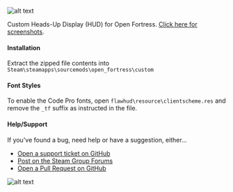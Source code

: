 ![alt text](https://gamebanana.com/guis/embeddables/35514?type=large_minimal)

Custom Heads-Up Display (HUD) for Open Fortress. [Click here for screenshots](https://imgur.com/a/UyGCSrb).

#### Installation
Extract the zipped file contents into `Steam\steamapps\sourcemods\open_fortress\custom`

#### Font Styles
To enable the Code Pro fonts, open `flawhud\resource\clientscheme.res` and remove the `_tf` suffix as instructed in the file.

#### Help/Support
If you've found a bug, need help or have a suggestion, either...
* [Open a support ticket on GitHub](https://github.com/CriticalFlaw/FlawHUD/issues/new)
* [Post on the Steam Group Forums](https://steamcommunity.com/groups/FlawHUD/discussions)
* [Open a Pull Request on GitHub](https://github.com/CriticalFlaw/FlawHUD/pulls)

![alt text](https://forthebadge.com/images/badges/designed-in-etch-a-sketch.svg)

